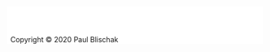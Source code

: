 <style>

.space {
  margin-bottom: 2em;
}

div.footer {
  background: white;
  bottom: 0;
  padding-top: 3em;
  width: 100%;
}

div.footer p {
  padding-left: 0.5em;
}

</style>

<div class="footer">
<p>Copyright &copy; 2020 Paul Blischak</p>
</div>